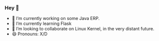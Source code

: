 ### Hey 👋

- 🔭 I’m currently working on some Java ERP.
- 🌱 I’m currently learning Flask
- 👯 I’m looking to collaborate on Linux Kernel, in the very distant future.
- 😄 Pronouns: X/D

